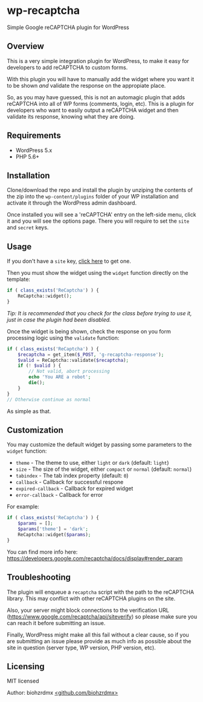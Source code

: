 # wp-recaptcha

Simple Google reCAPTCHA plugin for WordPress

## Overview

This is a very simple integration plugin for WordPress, to make it easy for developers to add reCAPTCHA to custom forms.

With this plugin you will have to manually add the widget where you want it to be shown _and_ validate the response on the appropiate place.

So, as you may have guessed, this is not an automagic plugin that adds reCAPTCHA into all of WP forms (comments, login, etc). This is a plugin for developers who want to easily output a reCAPTCHA widget and then validate its response, knowing what they are doing.

## Requirements

- WordPress 5.x
- PHP 5.6+

## Installation

Clone/download the repo and install the plugin by unziping the contents of the zip into the `wp-content/plugins` folder of your WP installation and activate it through the WordPress admin dashboard.

Once installed you will see a 'reCAPTCHA' entry on the left-side menu, click it and you will see the options page. There you will require to set the `site` and `secret` keys.

## Usage

If you don't have a `site` key, [click here](https://developers.google.com/recaptcha/) to get one.

Then you must show the widget using the `widget` function directly on the template:

```php
if ( class_exists('ReCaptcha') ) {
	ReCaptcha::widget();
}
```

_Tip: It is recommended that you check for the class before trying to use it, just in case the plugin had been disabled._

Once the widget is being shown, check the response on you form processing logic using the `validate` function:

```php
if ( class_exists('ReCaptcha') ) {
	$recaptcha = get_item($_POST, 'g-recaptcha-response');
	$valid = ReCaptcha::validate($recaptcha);
	if (! $valid ) {
		// Not valid, abort processing
		echo 'You ARE a robot';
		die();
	}
}
// Otherwise continue as normal
```

As simple as that.

## Customization

You may customize the default widget by passing some parameters to the ```widget``` function:

- `theme` - The theme to use, either `light` or `dark` (default: `light`)
- `size` - The size of the widget, either `compact` or `normal` (default: `normal`)
- `tabindex` - The tab index property (default: `0`)
- `callback` - Callback for successful respone
- `expired-callback` - Callback for expired widget
- `error-callback` - Callback for error

For example:

```php
if ( class_exists('ReCaptcha') ) {
	$params = [];
	$params['theme'] = 'dark';
	ReCaptcha::widget($params);
}
```

You can find more info here: https://developers.google.com/recaptcha/docs/display#render_param

## Troubleshooting

The plugin will enqueue a `recaptcha` script with the path to the reCAPTCHA library. This may conflict with other reCAPTCHA plugins on the site.

Also, your server might block connections to the verification URL (https://www.google.com/recaptcha/api/siteverify) so please make sure you can reach it before submitting an issue.

Finally, WordPress might make all this fail without a clear cause, so if you are submitting an issue please provide as much info as possible about the site in question (server type, WP version, PHP version, etc).

## Licensing

MIT licensed

Author: biohzrdmx [<github.com/biohzrdmx>](https://github.com/biohzrdmx)